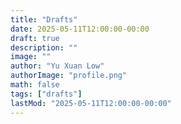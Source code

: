 ```yaml
---
title: "Drafts"
date: 2025-05-11T12:00:00-00:00
draft: true
description: ""
image: ""
author: "Yu Xuan Low"
authorImage: "profile.png"
math: false
tags: ["drafts"]
lastMod: "2025-05-11T12:00:00-00:00"
---
```

